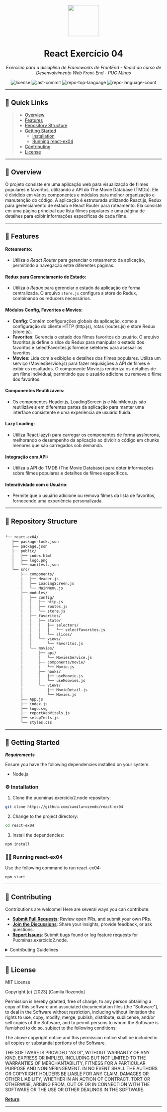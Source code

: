 <p align="center">
  <img src="https://camo.githubusercontent.com/a4e71a0942263821f4cb9213b2808af909e46967d9ed3ccee6e7e122f276efd6/68747470733a2f2f696d672e69636f6e73382e636f6d2f65787465726e616c2d74616c2d72657669766f2d726567756c61722d74616c2d72657669766f2f39362f65787465726e616c2d726561646d652d69732d612d656173792d746f2d6275696c642d612d646576656c6f7065722d6875622d746861742d6164617074732d746f2d7468652d757365722d6c6f676f2d726567756c61722d74616c2d72657669766f2e706e67" width="100" />
</p>
<p align="center">
    <h1 align="center">React Exercício 04</h1>
</p>
<p align="center">
    <em>Exercício para a disciplina de Frameworks de FrontEnd - React do curso de Desenvolvimento Web Front-End - PUC Minas</em>
</p>
<p align="center">
	<img src="https://img.shields.io/github/license/camilarozendo/react-ex04?style=default&color=0080ff" alt="license">
	<img src="https://img.shields.io/github/last-commit/camilarozendo/react-ex04?style=default&color=0080ff" alt="last-commit">
	<img src="https://img.shields.io/github/languages/top/camilarozendo/react-ex04?style=default&color=0080ff" alt="repo-top-language">
	<img src="https://img.shields.io/github/languages/count/camilarozendo/react-ex04?style=default&color=0080ff" alt="repo-language-count">
<p>
<p align="center">
	<!-- default option, no dependency badges. -->
</p>
<hr>

## 🔗 Quick Links

> - [ Overview](#-overview)
> - [ Features](#-features)
> - [ Repository Structure](#-repository-structure)
> - [ Getting Started](#-getting-started)
>   - [ Installation](#-installation)
>   - [ Running react-ex04](#-running-react-ex04)
> - [ Contributing](#-contributing)
> - [ License](#-license)

---

## 📍 Overview

O projeto consiste em uma aplicação web para visualização de filmes populares e favoritos, utilizando a API do The Movie Database (TMDb). Ele é dividido em vários componentes e módulos para melhor organização e manutenção do código. A aplicação é estruturada utilizando React.js, Redux para gerenciamento de estado e React Router para roteamento. Ela consiste em uma página principal que lista filmes populares e uma página de detalhes para exibir informações específicas de cada filme.

---

## 🔮 Features

#### Roteamento:

- Utiliza o *React Router* para gerenciar o roteamento da aplicação, permitindo a navegação entre diferentes páginas.

#### Redux para Gerenciamento de Estado:

- Utiliza o *Redux* para gerenciar o estado da aplicação de forma centralizada. O arquivo `store.js` configura a store do Redux, combinando os reducers necessários.

#### Módulos Config, Favorites e Movies:

- **Config**: Contém configurações globais da aplicação, como a configuração do cliente HTTP (http.js), rotas (routes.js) e store Redux (store.js).
- **Favorites**: Gerencia o estado dos filmes favoritos do usuário. O arquivo favoritos.js define o slice do Redux para manipular o estado dos favoritos e selectFavorites.js fornece seletores para acessar os favoritos.
- **Movies**: Lida com a exibição e detalhes dos filmes populares. Utiliza um serviço (MoviesService.js) para fazer requisições à API de filmes e exibir os resultados. O componente Movie.js renderiza os detalhes de um filme individual, permitindo que o usuário adicione ou remova o filme dos favoritos.

#### Componentes Reutilizáveis:

- Os componentes Header.js, LoadingScreen.js e MainMenu.js são reutilizáveis em diferentes partes da aplicação para manter uma interface consistente e uma experiência de usuário fluida.

#### Lazy Loading:

- Utiliza React.lazy() para carregar os componentes de forma assíncrona, melhorando o desempenho da aplicação ao dividir o código em chunks menores que são carregados sob demanda.

#### Integração com API:

- Utiliza a API do TMDB (The Movie Database) para obter informações sobre filmes populares e detalhes de filmes específicos.

#### Interatividade com o Usuário:

- Permite que o usuário adicione ou remova filmes da lista de favoritos, fornecendo uma experiência personalizada.

---

## 🧩 Repository Structure

```sh

└── react-ex04/
   ├── package-lock.json
   ├── package.json
   ├── public/
   │   ├── index.html
   │   ├── logo.png
   │   └── manifest.json
   └── src/
       ├── components/
       │   ├── Header.js
       │   ├── LoadingScreen.js
       │   └── MainMenu.js
       ├── modules/
       │   ├── config/
       │   │   ├── http.js
       │   │   ├── routes.js
       │   │   └── store.js
       │   ├── favorites/
       │   │   ├── state/
       │   │   │   ├── selectors/
       │   │   │   │   └── selectFavorites.js
       │   │   │   └── slices/
       │   │   └── views/
       │   │       └── Favoritos.js
       │   └── movies/
       │       ├── api/
       │       │   └── MoviesService.js
       │       ├── components/movie/
       │       │   └── Movie.js
       │       ├── hooks/
       │       │   ├── useMoovie.js
       │       │   └── useMoovies.js
       │       └── views/
       │           ├── MovieDetail.js
       │           └── Movies.js
       ├── App.js
       ├── index.js
       ├── logo.svg
       ├── reportWebVitals.js
       ├── setupTests.js
       └── styles.css

```


---

## 🚀 Getting Started

***Requirements***

Ensure you have the following dependencies installed on your system:

* Node.js

### ⚙️ Installation

1. Clone the pucminas.exercicio2.node repository:

```sh
git clone https://github.com/camilarozendo/react-ex04
```

2. Change to the project directory:

```sh
cd react-ex04
```

3. Install the dependencies:

```sh
npm install
```

### 👩‍💻 Running react-ex04

Use the following command to run react-ex04:

```sh
npm start
```

---


## 🤝 Contributing

Contributions are welcome! Here are several ways you can contribute:

- **[Submit Pull Requests](https://github/camilarozendo/react-ex04/blob/main/CONTRIBUTING.md)**: Review open PRs, and submit your own PRs.
- **[Join the Discussions](https://github/camilarozendo/react-ex04/discussions)**: Share your insights, provide feedback, or ask questions.
- **[Report Issues](https://github/camilarozendo/react-ex04/issues)**: Submit bugs found or log feature requests for Pucminas.exercicio2.node.

<details closed>
    <summary>Contributing Guidelines</summary>

1. **Fork the Repository**: Start by forking the project repository to your GitHub account.
2. **Clone Locally**: Clone the forked repository to your local machine using a Git client.
   ```sh
   git clone https://github.com/camilarozendo/react-ex04
   ```
3. **Create a New Branch**: Always work on a new branch, giving it a descriptive name.
   ```sh
   git checkout -b new-feature-x
   ```
4. **Make Your Changes**: Develop and test your changes locally.
5. **Commit Your Changes**: Commit with a clear message describing your updates.
   ```sh
   git commit -m 'Implemented new feature x.'
   ```
6. **Push to GitHub**: Push the changes to your forked repository.
   ```sh
   git push origin new-feature-x
   ```
7. **Submit a Pull Request**: Create a PR against the original project repository. Clearly describe the changes and their motivations.

Once your PR is reviewed and approved, it will be merged into the main branch.

</details>

---

## 📄 License

MIT License

Copyright (c) [2023] [Camila Rozendo]

Permission is hereby granted, free of charge, to any person obtaining a copy
of this software and associated documentation files (the "Software"), to deal
in the Software without restriction, including without limitation the rights
to use, copy, modify, merge, publish, distribute, sublicense, and/or sell
copies of the Software, and to permit persons to whom the Software is
furnished to do so, subject to the following conditions:

The above copyright notice and this permission notice shall be included in all
copies or substantial portions of the Software.

THE SOFTWARE IS PROVIDED "AS IS", WITHOUT WARRANTY OF ANY KIND, EXPRESS OR
IMPLIED, INCLUDING BUT NOT LIMITED TO THE WARRANTIES OF MERCHANTABILITY,
FITNESS FOR A PARTICULAR PURPOSE AND NONINFRINGEMENT. IN NO EVENT SHALL THE
AUTHORS OR COPYRIGHT HOLDERS BE LIABLE FOR ANY CLAIM, DAMAGES OR OTHER
LIABILITY, WHETHER IN AN ACTION OF CONTRACT, TORT OR OTHERWISE, ARISING FROM,
OUT OF OR IN CONNECTION WITH THE SOFTWARE OR THE USE OR OTHER DEALINGS IN THE
SOFTWARE.

[**Return**](#-quick-links)

---
